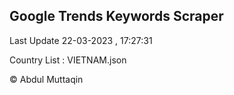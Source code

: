 

## Google Trends Keywords Scraper 
 
Last Update 22-03-2023 , 17:27:31

Country List :
VIETNAM.json



© Abdul Muttaqin 
